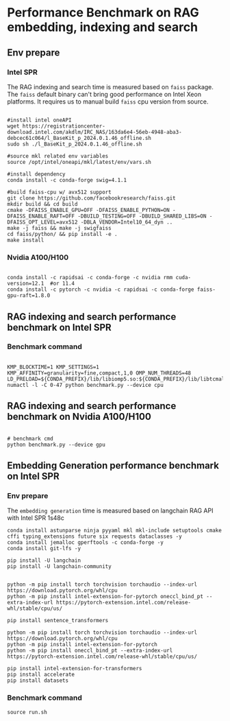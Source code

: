 Performance Benchmark on RAG embedding, indexing and search
===========================

## Env prepare

### Intel SPR

The RAG indexing and search time is measured based on `faiss` package. The `faiss` default binary can't bring good performance on Intel Xeon platforms. It requires us to manual build `faiss` cpu version from source.

```shell

#install intel oneAPI
wget https://registrationcenter-download.intel.com/akdlm/IRC_NAS/163da6e4-56eb-4948-aba3-debcec61c064/l_BaseKit_p_2024.0.1.46_offline.sh
sudo sh ./l_BaseKit_p_2024.0.1.46_offline.sh

#source mkl related env variables
source /opt/intel/oneapi/mkl/latest/env/vars.sh

#install dependency
conda install -c conda-forge swig=4.1.1

#build faiss-cpu w/ avx512 support
git clone https://github.com/facebookresearch/faiss.git
mkdir build && cd build
cmake -DFAISS_ENABLE_GPU=OFF -DFAISS_ENABLE_PYTHON=ON -DFAISS_ENABLE_RAFT=OFF -DBUILD_TESTING=OFF -DBUILD_SHARED_LIBS=ON -DFAISS_OPT_LEVEL=avx512 -DBLA_VENDOR=Intel10_64_dyn ..
make -j faiss && make -j swigfaiss
cd faiss/python/ && pip install -e .
make install
```

### Nvidia A100/H100

```shell

conda install -c rapidsai -c conda-forge -c nvidia rmm cuda-version=12.1  #or 11.4
conda install -c pytorch -c nvidia -c rapidsai -c conda-forge faiss-gpu-raft=1.8.0
```

## RAG indexing and search performance benchmark on Intel SPR


### Benchmark command

```shell

KMP_BLOCKTIME=1 KMP_SETTINGS=1 KMP_AFFINITY=granularity=fine,compact,1,0 OMP_NUM_THREADS=48 LD_PRELOAD=${CONDA_PREFIX}/lib/libiomp5.so:${CONDA_PREFIX}/lib/libtcmalloc.so numactl -l -C 0-47 python benchmark.py --device cpu 
```

## RAG indexing and search performance benchmark on Nvidia A100/H100

```shell

# benchmark cmd
python benchmark.py --device gpu
```

## Embedding Generation performance benchmark on Intel SPR

### Env prepare

The `embedding generation` time is measured based on langchain RAG API with Intel SPR 1s48c

```shell
conda install astunparse ninja pyyaml mkl mkl-include setuptools cmake cffi typing_extensions future six requests dataclasses -y
conda install jemalloc gperftools -c conda-forge -y
conda install git-lfs -y

pip install -U langchain
pip install -U langchain-community


python -m pip install torch torchvision torchaudio --index-url https://download.pytorch.org/whl/cpu
python -m pip install intel-extension-for-pytorch oneccl_bind_pt --extra-index-url https://pytorch-extension.intel.com/release-whl/stable/cpu/us/

pip install sentence_transformers

python -m pip install torch torchvision torchaudio --index-url https://download.pytorch.org/whl/cpu
python -m pip install intel-extension-for-pytorch
python -m pip install oneccl_bind_pt --extra-index-url https://pytorch-extension.intel.com/release-whl/stable/cpu/us/

pip install intel-extension-for-transformers
pip install accelerate
pip install datasets

```

### Benchmark command

```shell
source run.sh
```

